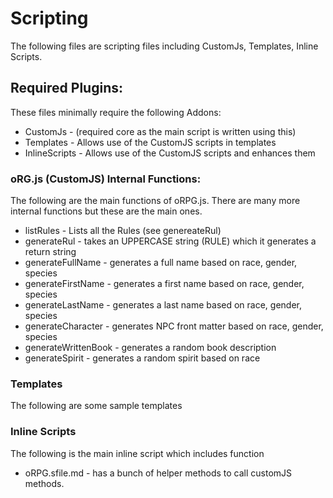 # Scripting
The following files are scripting files including CustomJs, Templates, Inline Scripts.

## Required Plugins:
These files minimally require the following Addons:
- CustomJs - (required core as the main script is written using this)
- Templates - Allows use of the CustomJS scripts in templates
- InlineScripts - Allows use of the CustomJS scripts and enhances them

### oRG.js (CustomJS) Internal Functions:
The following are the main functions of oRPG.js. There are many more internal functions but these are the main ones.
- listRules - Lists all the Rules (see genereateRul)
- generateRul - takes an UPPERCASE string (RULE) which it generates a return string
- generateFullName - generates a full name based on race, gender, species
- generateFirstName - generates a first name based on race, gender, species
- generateLastName - generates a last name based on race, gender, species
- generateCharacter - generates NPC front matter based on race, gender, species
- generateWrittenBook - generates a random book description
- generateSpirit - generates a random spirit based on race

### Templates
The following are some sample templates


### Inline Scripts
The following is the main inline script which includes function
- oRPG.sfile.md - has a bunch of helper methods to call customJS methods.
